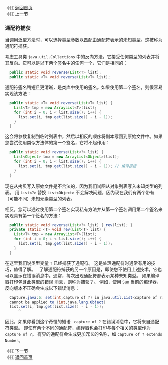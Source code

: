 《《《 [返回首页](../README.md)       <br/>
《《《 [上一节](06_Wildcards_Versus_Type_Parameters.md)

### 通配符捕获

当调用泛型方法时，可以选择类型参数以匹配由通配符表示的未知类型。这被称为通配符捕获。

考虑工具类 `java.util.Collections` 中的反向方法，它接受任何类型的列表并将其反向。它可以是以下两个签名中的任何一个，它们是相同的：

```java
  public static void reverse(List<?> list);
  public static <T> void reverse(List<T> list);
```

通配符签名稍短且更清晰，是类库中使用的签名。如果使用第二个签名，则很容易实现该方法：

```java
  public static <T> void reverse(List<T> list) {
    List<T> tmp = new ArrayList<T>(list);
    for (int i = 0; i < list.size(); i++) {
      list.set(i, tmp.get(list.size() - i - 1));
    }
  }
```
  
这会将参数复制到临时列表中，然后以相反的顺序将副本写回到原始文件中。如果您尝试使用类似方法体的第一个签名，它将不起作用：

```java
  public static void reverse(List<?> list) {
    List<Object> tmp = new ArrayList<Object>(list);
    for (int i = 0; i < list.size(); i++) {
      list.set(i, tmp.get(list.size() - i - 1)); // 编译报错
    }
  }
```
  
现在从拷贝写入原始文件是不合法的，因为我们试图从对象列表写入未知类型的列表。 用 `List<?>` 替换 `List<Object>` 不会解决问题，因为现在我们有两个带有
（可能不同）未知元素类型的列表。  

相反，您可以通过使用第二个签名实现私有方法并从第一个签名调用第二个签名来实现具有第一个签名的方法：

```java
  public static void reverse(List<?> list) { rev(list); }
  private static <T> void rev(List<T> list) {
    List<T> tmp = new ArrayList<T>(list);
    for (int i = 0; i < list.size(); i++) {
      list.set(i, tmp.get(list.size() - i - 1));
    }
  }
```

在这里我们说类型变量 `T` 已经捕获了通配符。 这是处理通配符时通常有用的技巧，值得了解。
 
了解通配符捕获的另一个原因是，即使您不使用上述技术，它也可以显示在错误消息中。通常，每次出现通配符都表示某种未知类型。 如果编译器打印包含此类型的错误
消息，则称为捕获？。 例如，使用 `Sun` 当前的编译器，反向版本不正确会生成以下错误消息：

```java
  Capture.java:6: set(int,capture of ?) in java.util.List<capture of ?>
  cannot be applied to (int,java.lang.Object)
  list.set(i, tmp.get(list.size() - i - 1));
      ^
```
  
因此，如果你看到这个奇怪的短语 ` capture of ?` 在错误消息中，它将来自通配符类型。 即使有两个不同的通配符，编译器也会打印与每个相关的类型作为
`capture of ?`。 有界的通配符会生成更加冗长的名称，如 `capture of ? extends Number`。  

《《《 [下一节](08_Restrictions_on_Wildcards.md)      <br/>
《《《 [返回首页](../README.md)
